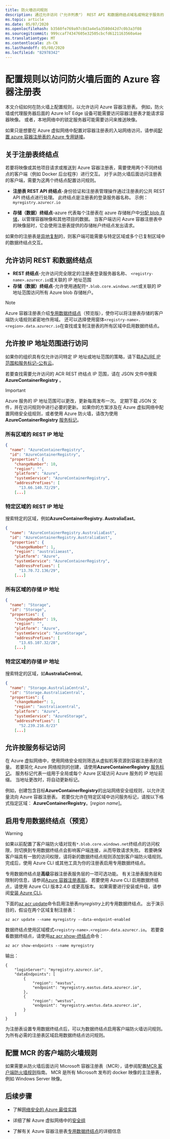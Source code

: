 ```yaml
---
title: 防火墙访问规则
description: 通过允许访问（"允许列表"） REST API 和数据终结点域名或特定于服务的 IP 地址范围，配置从防火墙后面访问 Azure 容器注册表的规则。
ms.topic: article
ms.date: 05/07/2020
ms.openlocfilehash: b3560fe769a97c8d3a4e5a3580d42d7c0b3a3f08
ms.sourcegitcommit: 999ccaf74347605e32505cbcfd6121163560a4ae
ms.translationtype: MT
ms.contentlocale: zh-CN
ms.lasthandoff: 05/08/2020
ms.locfileid: "82978342"
---
```

# <a name="configure-rules-to-access-an-azure-container-registry-behind-a-firewall"></a>配置规则以访问防火墙后面的 Azure 容器注册表

本文介绍如何在防火墙上配置规则，以允许访问 Azure 容器注册表。 例如，防火墙或代理服务器后面的 Azure IoT Edge 设备可能需要访问容器注册表才能请求容器映像。 或者，本地网络中的锁定服务器可能需要访问来推送映像。

如果只是想要在 Azure 虚拟网络中配置对容器注册表的入站网络访问，请参阅[配置 azure 容器注册表的 Azure 专用链接](container-registry-private-link.md)。

## <a name="about-registry-endpoints"></a>关于注册表终结点

若要将映像或其他项目请求或推送到 Azure 容器注册表，需要使用两个不同终结点的客户端（例如 Docker 后台程序）进行交互。 对于从防火墙后面访问注册表的客户端，需要为这两个终结点配置访问规则。

* **注册表 REST API 终结点**-身份验证和注册表管理操作通过注册表的公共 REST API 终结点进行处理。 此终结点是注册表的登录服务器名称。 示例：`myregistry.azurecr.io`

* **存储（数据）终结点**-azure 代表每个注册表在 azure 存储帐户中[分配 blob 存储](container-registry-storage.md)，以管理容器映像和其他项目的数据。 当客户端访问 Azure 容器注册表中的映像层时，它会使用注册表提供的存储帐户终结点发出请求。

如果你的注册表是[异地复制](container-registry-geo-replication.md)的，则客户端可能需要与特定区域或多个已复制区域中的数据终结点交互。

## <a name="allow-access-to-rest-and-data-endpoints"></a>允许访问 REST 和数据终结点

* **REST 终结点**-允许访问完全限定的注册表登录服务器名称、 `<registry-name>.azurecr.io`或关联的 IP 地址范围
* **存储（数据）终结点**-允许使用通配符`*.blob.core.windows.net`或关联的 IP 地址范围访问所有 Azure blob 存储帐户。
> [!NOTE]
> Azure 容器注册表介绍[专用数据终结点](#enable-dedicated-data-endpoints-preview)（预览版），使你可以将注册表存储的客户端防火墙规则紧密地作用域。 还可以选择使用窗体`<registry-name>.<region>.data.azurecr.io`在查找或复制注册表的所有区域中启用数据终结点。

## <a name="allow-access-by-ip-address-range"></a>允许按 IP 地址范围进行访问

如果你的组织具有仅允许访问特定 IP 地址或地址范围的策略，请下载[AZURE IP 范围和服务标记–公有云](https://www.microsoft.com/download/details.aspx?id=56519)。

若要查找需要允许访问的 ACR REST 终结点 IP 范围，请在 JSON 文件中搜索**AzureContainerRegistry** 。

> [!IMPORTANT]
> Azure 服务的 IP 地址范围可以更改，更新每周发布一次。 定期下载 JSON 文件，并在访问规则中进行必要的更新。 如果你的方案涉及在 Azure 虚拟网络中配置网络安全组规则，或者使用 Azure 防火墙，请改为使用**AzureContainerRegistry** [服务标记](#allow-access-by-service-tag)。
>

### <a name="rest-ip-addresses-for-all-regions"></a>所有区域的 REST IP 地址

```json
{
  "name": "AzureContainerRegistry",
  "id": "AzureContainerRegistry",
  "properties": {
    "changeNumber": 10,
    "region": "",
    "platform": "Azure",
    "systemService": "AzureContainerRegistry",
    "addressPrefixes": [
      "13.66.140.72/29",
    [...]
```

### <a name="rest-ip-addresses-for-a-specific-region"></a>特定区域的 REST IP 地址

搜索特定的区域，例如**AzureContainerRegistry. AustraliaEast**。

```json
{
  "name": "AzureContainerRegistry.AustraliaEast",
  "id": "AzureContainerRegistry.AustraliaEast",
  "properties": {
    "changeNumber": 1,
    "region": "australiaeast",
    "platform": "Azure",
    "systemService": "AzureContainerRegistry",
    "addressPrefixes": [
      "13.70.72.136/29",
    [...]
```

### <a name="storage-ip-addresses-for-all-regions"></a>所有区域的存储 IP 地址

```json
{
  "name": "Storage",
  "id": "Storage",
  "properties": {
    "changeNumber": 19,
    "region": "",
    "platform": "Azure",
    "systemService": "AzureStorage",
    "addressPrefixes": [
      "13.65.107.32/28",
    [...]
```

### <a name="storage-ip-addresses-for-specific-regions"></a>特定区域的存储 IP 地址

搜索特定的区域，如**AustraliaCentral**。

```json
{
  "name": "Storage.AustraliaCentral",
  "id": "Storage.AustraliaCentral",
  "properties": {
    "changeNumber": 1,
    "region": "australiacentral",
    "platform": "Azure",
    "systemService": "AzureStorage",
    "addressPrefixes": [
      "52.239.216.0/23"
    [...]
```

## <a name="allow-access-by-service-tag"></a>允许按服务标记访问

在 Azure 虚拟网络中，使用网络安全规则筛选从虚拟机等资源到容器注册表的流量。 若要简化 Azure 网络规则的创建，请使用**AzureContainerRegistry** [服务标记](../virtual-network/security-overview.md#service-tags)。 服务标记代表一组用于全局或每个 Azure 区域访问 Azure 服务的 IP 地址前缀。 当地址更改时，将自动更新标记。 

例如，创建包含目标**AzureContainerRegistry**的出站网络安全组规则，以允许流量流向 Azure 容器注册表。 若要仅允许在特定区域中访问服务标记，请按以下格式指定区域： **AzureContainerRegistry**。[*region name*]。

## <a name="enable-dedicated-data-endpoints-preview"></a>启用专用数据终结点（预览）

> [!WARNING]
> 如果以前配置了客户端防火墙对现有`*.blob.core.windows.net`终结点的访问权限，则切换到专用数据终结点会影响客户端连接，从而导致请求失败。 若要确保客户端具有一致的访问权限，请将新的数据终结点规则添加到客户端防火墙规则。 完成后，使用 Azure CLI 或其他工具为你的注册表启用专用数据终结点。

专用数据终结点是**高级**容器注册表服务层的一项可选功能。 有关注册表服务层和限制的信息，请参阅[Azure 容器注册表层](container-registry-skus.md)。 若要使用 Azure CLI 启用数据终结点，请使用 Azure CLI 版本2.4.0 或更高版本。 如果需要进行安装或升级，请参阅[安装 Azure CLI](/cli/azure/install-azure-cli)。

下面的[az acr update][az-acr-update]命令启用注册表*myregistry*上的专用数据终结点。 出于演示目的，假设在两个区域复制注册表：

```azurecli
az acr update --name myregistry --data-endpoint-enabled
```

数据终结点使用区域模式`<registry-name>.<region>.data.azurecr.io`。 若要查看数据终结点，请使用[az acr show-终结点][az-acr-show-endpoints]命令：

```azurecli
az acr show-endpoints --name myregistry
```

输出：

```
{
    "loginServer": "myregistry.azurecr.io",
    "dataEndpoints": [
        {
            "region": "eastus",
            "endpoint": "myregistry.eastus.data.azurecr.io",
        },
        {
            "region": "westus",
            "endpoint": "myregistry.westus.data.azurecr.io",
        }
    ]
}
```

为注册表设置专用数据终结点后，可以为数据终结点启用客户端防火墙访问规则。 为所有必需的注册表区域启用数据终结点访问规则。

## <a name="configure-client-firewall-rules-for-mcr"></a>配置 MCR 的客户端防火墙规则

如果需要从防火墙后面访问 Microsoft 容器注册表（MCR），请参阅配置[MCR 客户端防火墙规则](https://github.com/microsoft/containerregistry/blob/master/client-firewall-rules.md)指南。 MCR 是所有 Microsoft 发布的 docker 映像的主注册表，例如 Windows Server 映像。

## <a name="next-steps"></a>后续步骤

* 了解[网络安全的 Azure 最佳实践](../security/fundamentals/network-best-practices.md)

* 详细了解 Azure 虚拟网络中的[安全组](/azure/virtual-network/security-overview)

* 了解有关 Azure 容器注册表[专用数据终结点](https://azure.microsoft.com/blog/azure-container-registry-mitigating-data-exfiltration-with-dedicated-data-endpoints/)的详细信息



<!-- IMAGES -->

<!-- LINKS - External -->

<!-- LINKS - Internal -->

[az-acr-update]: /cli/azure/acr#az-acr-update
[az-acr-show-endpoints]: /cli/azure/acr#az-acr-show-endpoints


